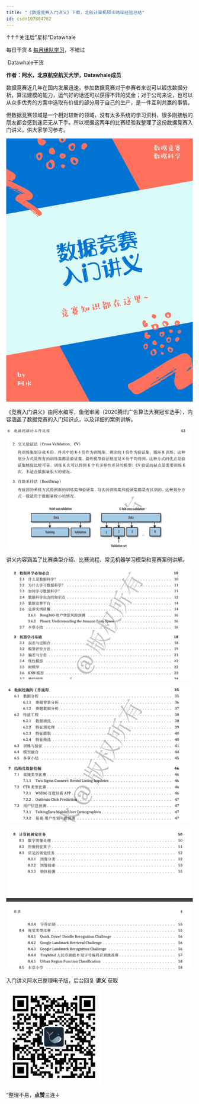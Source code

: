 ```yaml
---
title: "《数据竞赛入门讲义》下载，北航计算机硕士两年经验总结"
id: csdn107804762
---
```


↑↑↑关注后"星标"Datawhale

每日干货 & [每月组队学习](https://mp.weixin.qq.com/mp/appmsgalbum?__biz=MzIyNjM2MzQyNg%3D%3D&action=getalbum&album_id=1338040906536108033#wechat_redirect)，不错过

 Datawhale干货 

**作者：阿水，北京航空航天大学，Datawhale成员**

数据竞赛近几年在国内发展迅速，参加数据竞赛对于参赛者来说可以锻炼数据分析，算法建模的能力，运气好的话还可以获得不菲的奖金；对于公司来说，也可以从众多优秀的方案中选取有价值的部分用于自己的生产，是一件互利共赢的事情。

但数据竞赛领域是一个相对较新的领域，没有太多系统的学习资料，很多刚接触的朋友都会感到迷茫无从下手。所以根据这两年的比赛经验我整理了这份数据竞赛入门讲义，供大家学习参考。

![](../img/ff78c8791876b368035e54290cd21915.png)

《竞赛入门讲义》由阿水编写，鱼佬审阅（2020腾讯广告算法大赛冠军选手），内容涵盖了数据竞赛的入门知识点，以及详细的案例讲解。

![](../img/aae9d323735b2ddd1a57893958844ea1.png)

讲义内容涵盖了比赛类型介绍、比赛流程、常见机器学习模型和竞赛案例讲解。

![](../img/1623db8bdde84158df9c051bee8f7070.png)

![](../img/54f46ebc08b4bbf9bcda60b7bd480a42.png)

![](../img/ae9fe5f1ffd4e43a8d22e6d9bc1164bb.png)

入门讲义阿水已整理电子版，后台回复 **讲义** 获取

![](../img/031c1553c7de6a3d31fc35ad7774bdee.png)

“整理不易，**点赞**三连↓